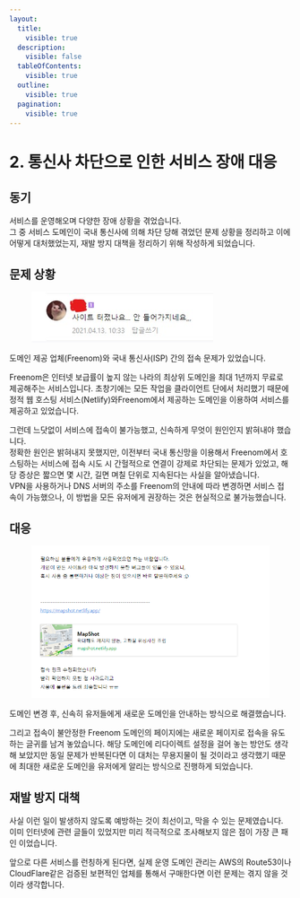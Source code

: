 ```yaml
---
layout:
  title:
    visible: true
  description:
    visible: false
  tableOfContents:
    visible: true
  outline:
    visible: true
  pagination:
    visible: true
---
```


# 2. 통신사 차단으로 인한 서비스 장애 대응

## 동기

서비스를 운영해오며 다양한 장애 상황을 겪었습니다.\
그 중 서비스 도메인이 국내 통신사에 의해 차단 당해 겪었던 문제 상황을 정리하고 이에 어떻게 대처했었는지, 재발 방지 대책을 정리하기 위해 작성하게 되었습니다.

## 문제 상황

<figure><img src="../.gitbook/assets/image (22).png" alt=""><figcaption></figcaption></figure>

도메인 제공 업체(Freenom)와 국내 통신사(ISP) 간의 접속 문제가 있었습니다.

Freenom은 인터넷 보급률이 높지 않는 나라의 최상위 도메인을 최대 1년까지 무료로 제공해주는 서비스입니다. 초창기에는 모든 작업을 클라이언트 단에서 처리했기 때문에 정적 웹 호스팅 서비스(Netlify)와Freenom에서 제공하는 도메인을 이용하여 서비스를 제공하고 있었습니다.

그런데 느닷없이 서비스에 접속이 불가능했고, 신속하게 무엇이 원인인지 밝혀내야 했습니다.\
정확한 원인은 밝혀내지 못했지만, 이전부터 국내 통신망을 이용해서 Freenom에서 호스팅하는 서비스에 접속 시도 시 간헐적으로 연결이 강제로 차단되는 문제가 있었고, 해당 증상은 짧으면 몇 시간, 길면 며칠 단위로 지속된다는 사실을 알아냈습니다.\
VPN을 사용하거나 DNS 서버의 주소를 Freenom의 안내에 따라 변경하면 서비스 접속이 가능했으나, 이 방법을 모든 유저에게 권장하는 것은 현실적으로 불가능했습니다.

## 대응

<figure><img src="../.gitbook/assets/image (8).png" alt=""><figcaption></figcaption></figure>

도메인 변경 후, 신속히 유저들에게 새로운 도메인을 안내하는 방식으로 해결했습니다.

그리고 접속이 불안정한 Freenom 도메인의 페이지에는 새로운 페이지로 접속을 유도하는 글귀를 남겨 놓았습니다. 해당 도메인에 리다이렉트 설정을 걸어 놓는 방안도 생각해 보았지만 동일 문제가 반복된다면 이 대처는 무용지물이 될 것이라고 생각했기 때문에 최대한 새로운 도메인을 유저에게 알리는 방식으로 진행하게 되었습니다.

## 재발 방지 대책

사실 이런 일이 발생하지 않도록 예방하는 것이 최선이고, 막을 수 있는 문제였습니다.\
이미 인터넷에 관련 글들이 있었지만 미리 적극적으로 조사해보지 않은 점이 가장 큰 패인 이었습니다.

앞으로 다른 서비스를 런칭하게 된다면, 실제 운영 도메인 관리는 AWS의 Route53이나 CloudFlare같은 검증된 보편적인 업체를 통해서 구매한다면 이런 문제는 겪지 않을 것이라 생각합니다.

